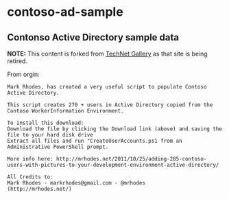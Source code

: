 # contoso-ad-sample

## Contonso Active Directory sample data

**NOTE:** This content is forked from [TechNet Gallery](https://gallery.technet.microsoft.com/office/Create-Contoso-Users-in-3e2f38f2) as that site is being retired.

From orgin:

	Mark Rhodes, has created a very useful script to populate Contoso Active Directory.
	
	This script creates 270 + users in Active Directory copied from the Contoso WorkerInformation Environment.
	
	To install this download: 
	Download the file by clicking the Download link (above) and saving the file to your hard disk drive 
	Extract all files and run "CreateUserAccounts.ps1 from an Administrative PowerShell prompt.
	
	More info here: http://mrhodes.net/2011/10/25/adding-285-contoso-users-with-pictures-to-your-development-environment-active-directory/
	
	All Credits to:
	Mark Rhodes - markrhodes@gmail.com - @mrhodes
	(http://mrhodes.net/)

